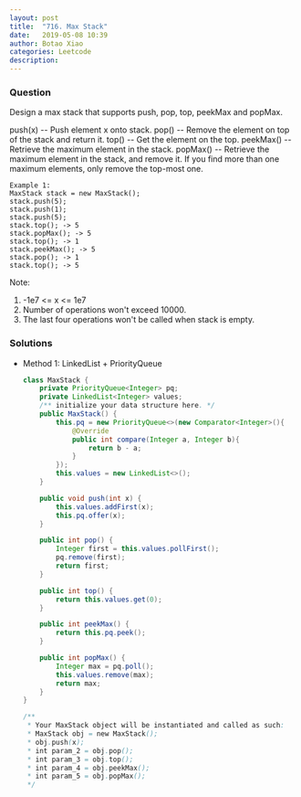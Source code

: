 ```yaml
---
layout: post
title:  "716. Max Stack"
date:   2019-05-08 10:39
author: Botao Xiao
categories: Leetcode
description:
---
```

### Question
Design a max stack that supports push, pop, top, peekMax and popMax.

push(x) -- Push element x onto stack.
pop() -- Remove the element on top of the stack and return it.
top() -- Get the element on the top.
peekMax() -- Retrieve the maximum element in the stack.
popMax() -- Retrieve the maximum element in the stack, and remove it. If you find more than one maximum elements, only remove the top-most one.

```
Example 1:
MaxStack stack = new MaxStack();
stack.push(5);
stack.push(1);
stack.push(5);
stack.top(); -> 5
stack.popMax(); -> 5
stack.top(); -> 1
stack.peekMax(); -> 5
stack.pop(); -> 1
stack.top(); -> 5
```

Note:
1. -1e7 <= x <= 1e7
2. Number of operations won't exceed 10000.
3. The last four operations won't be called when stack is empty.

### Solutions
* Method 1: LinkedList + PriorityQueue
  ```Java
  class MaxStack {
      private PriorityQueue<Integer> pq;
      private LinkedList<Integer> values;
      /** initialize your data structure here. */
      public MaxStack() {
          this.pq = new PriorityQueue<>(new Comparator<Integer>(){
              @Override
              public int compare(Integer a, Integer b){
                  return b - a;
              }
          });
          this.values = new LinkedList<>();
      }

      public void push(int x) {
          this.values.addFirst(x);
          this.pq.offer(x);
      }

      public int pop() {
          Integer first = this.values.pollFirst();
          pq.remove(first);
          return first;
      }

      public int top() {
          return this.values.get(0);
      }

      public int peekMax() {
          return this.pq.peek();
      }

      public int popMax() {
          Integer max = pq.poll();
          this.values.remove(max);
          return max;
      }
  }

  /**
   * Your MaxStack object will be instantiated and called as such:
   * MaxStack obj = new MaxStack();
   * obj.push(x);
   * int param_2 = obj.pop();
   * int param_3 = obj.top();
   * int param_4 = obj.peekMax();
   * int param_5 = obj.popMax();
   */
  ```
